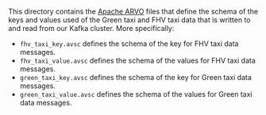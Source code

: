 This directory contains the [Apache ARVO](https://en.wikipedia.org/wiki/Apache_Avro) files that define the schema of the keys and values used of the Green taxi and FHV taxi data that is written to and read from our Kafka cluster. More specifically:
- `fhv_taxi_key.avsc` defines the schema of the key for FHV taxi data messages.
- `fhv_taxi_value.avsc` defines the schema of the values for FHV taxi data messages.
- `green_taxi_key.avsc` defines the schema of the key for Green taxi data messages.
- `green_taxi_value.avsc` defines the schema of the values for Green taxi data messages.